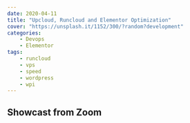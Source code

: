 ```yaml
---
date: 2020-04-11
title: "Upcloud, Runcloud and Elementor Optimization"
cover: "https://unsplash.it/1152/300/?random?development"
categories: 
    - Devops
    - Elementor
tags:
    - runcloud
    - vps
    - speed
    - wordpress
    - wpi
---
```


## Showcast from Zoom
